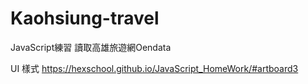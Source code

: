 # Kaohsiung-travel
JavaScript練習 讀取高雄旅遊網Oendata

UI 樣式
https://hexschool.github.io/JavaScript_HomeWork/#artboard3
